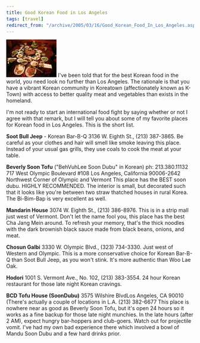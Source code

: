 ```yaml
---
title: Good Korean Food in Los Angeles
tags: [travel]
redirect_from: "/archive/2005/03/16/Good_Korean_Food_In_Los_Angeles.aspx/"
---
```


![Korean Food](/images/KoreanFood.jpg) I've been told that for the best Korean food in the world, you need look no further than Los Angeles. The rationale is that you have a vibrant Korean community in Koreatown (affectionately known as K-Town) with access to better quality meat and vegetables than exists in the homeland.

I'm not ready to start an international food fight by saying whether or not I agree with that remark, but I will tell you about some of my favorite places for Korean food in Los Angeles. This is the short list.

**Soot Bull Jeep** - Korean Bar-B-Q
 3136 W. Eighth St., (213) 387-3865.
 Be careful as your clothes and hair will smell like smoke leaving this place. Instead of your usual gas grills, they use coals to cook the meat at your table.

**Beverly Soon Tofu** ("BehVuhLee Soon Dubu" in Korean)
 ph: 213.380.11132
 717 West Olympic Boulevard #108
 Los Angeles, California 90006-2642
 Northwest Corner of Olympic and Vermont
This place has the BEST soon dubu. HIGHLY RECOMMENDED. The interior is small, but decorated such that it looks like you're between two straw thatched houses in rural Korea. The Bi-Bim-Bap is very excellent as well.

**Mandarin House**
 3074 W. Eighth St., (213) 386-8976.
 This is in a strip mall just west of Vermont.
Don't let the name fool you, this place has the best Cha Jang Mein around. To refresh your memory, that's the thick noodles with the dark brownish black sauce made from black beans, onions, and meat.

**Chosun Galbi**
 3330 W. Olympic Blvd., (323) 734-3330.
 Just west of Western and Olympic.
This is a more conservative choice for Korean Bar-B-Q than Soot Bull Jeep, as you won't stink. It's more authentic than Woo Lae Oak.

**Hodori**
 1001 S. Vermont Ave., No. 102, (213) 383-3554.
 24 hour Korean restaurant for those late night Korean cravings.

**BCD Tofu House (SoonDubu)**
 3575 Wilshire BlvdLos Angeles, CA 90010
 (There's actually a couple of locations in L.A.
 (213) 382-6677
This place is nowhere near as good as Beverly Soon Tofu, but it's open 24 hours so it works as a fine backup for those late night munchies. In the late hours (after 2 AM), expect hungry bar-hoppers and club-goers. Watch out for projectile vomit. I've had my own bad experience there which involved a bowl of Mandu Soon Dubu and a few hard drinks prior.

